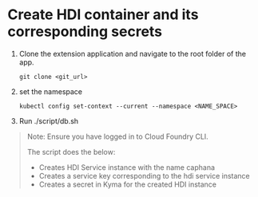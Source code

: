 # Create HDI container and its corresponding secrets

1. Clone the extension application and navigate to the root folder of the app.

    `git clone <git_url>`

2. set the namespace
    
    `kubectl config set-context --current --namespace <NAME_SPACE>`

2. Run ./script/db.sh

>Note:  Ensure you have logged in to Cloud Foundry CLI.
>
>The script does the below:
> - Creates HDI Service instance with the name caphana
> - Creates a service key corresponding to the hdi service instance
> - Creates a secret in Kyma for the created HDI instance
